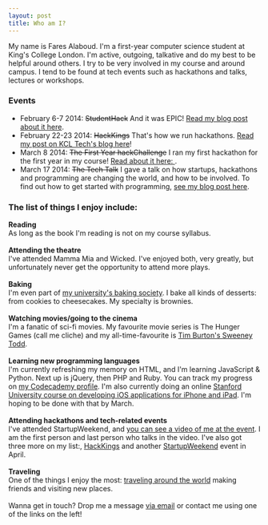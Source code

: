 ```yaml
---
layout: post
title: Who am I?
---
```


My name is Fares Alaboud. I'm a first-year computer science student at King's College London. I'm active, outgoing, talkative and do my best to be helpful around others. I try to be very involved in my course and around campus. I tend to be found at tech events such as hackathons and talks, lectures or workshops.  

**<h3>Events</h3>**
 - February 6-7 2014: <s>StudentHack</s> And it was EPIC! [Read my blog post about it here](http://blog.faresalaboud.me/blog/studenthack).
 - February 22-23 2014: <s>HackKings</s> That's how we run hackathons. [Read my post on KCL Tech's blog here](http://blog.kcltech.com/2014/03/hackkings-we-got-it-right-first-time.html)!
 - March 8 2014: <s>The First Year hackChallenge</s> I ran my first hackathon for the first year in my course! [Read about it here: ](http://blog.faresalaboud.me/blog/hackChallenge).
 - March 17 2014: <s>The Tech Talk</s> I gave a talk on how startups, hackathons and programming are changing the world, and how to be involved. To find out how to get started with programming, [see my blog post here](http://blog.faresalaboud.me/blog/programming).
 
**<h3>The list of things I enjoy include:</h3>**

**Reading** <br/>
As long as the book I'm reading is not on my course syllabus.
<br/><br/>
**Attending the theatre** <br/>
I've attended Mamma Mia and Wicked. I've enjoyed both, very greatly, but unfortunately never get the opportunity to attend more plays.
<br/><br/>
**Baking** <br/>
I'm even part of [my university's baking society](https://www.facebook.com/KCLBakingSoc). I bake all kinds of desserts: from cookies to cheesecakes. My specialty is brownies.
<br/><br/>
**Watching movies/going to the cinema** <br/>
I'm a fanatic of sci-fi movies. My favourite movie series is The Hunger Games (call me cliche) and my all-time-favourite is [Tim Burton's Sweeney Todd](http://www.imdb.com/title/tt0408236/).
<br/><br/>
**Learning new programming languages** <br/>
I'm currently refreshing my memory on HTML, and I'm learning JavaScript & Python. Next up is jQuery, then PHP and Ruby. You can track my progress on [my Codecademy profile](http://www.codecademy.com/faresalaboud). I'm also currently doing an online [Stanford University course on developing iOS applications for iPhone and iPad](https://itunes.apple.com/us/course/developing-ios-7-apps-for/id733644550). I'm hoping to be done with that by March.
<br/><br/>
**Attending hackathons and tech-related events** <br/>
I've attended StartupWeekend, and [you can see a video of me at the event](http://www.youtube.com/watch?v=HdVVdknnxcA). I am the first person and last person who talks in the video. I've also got three more on my list:, [HackKings](http://hackkings.org) and another [StartupWeekend](http://london.startupweekend.org) event in April.
<br/><br/>
**Traveling** <br/>
One of the things I enjoy the most: [traveling around the world](wolpy.com/faresalaboud/map) making friends and visiting new places.
<br/><br/>
Wanna get in touch? Drop me a message [via email](mailto:hi@faresalaboud.me) or contact me using one of the links on the left!